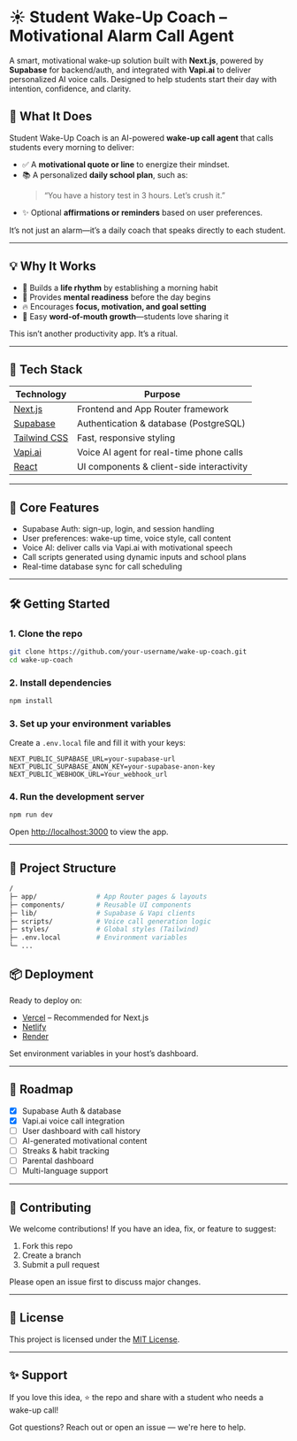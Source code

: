 # ☀️ Student Wake-Up Coach – Motivational Alarm Call Agent

A smart, motivational wake-up solution built with **Next.js**, powered by **Supabase** for backend/auth, and integrated with **Vapi.ai** to deliver personalized AI voice calls. Designed to help students start their day with intention, confidence, and clarity.

## 🎯 What It Does

Student Wake-Up Coach is an AI-powered **wake-up call agent** that calls students every morning to deliver:

- ✅ A **motivational quote or line** to energize their mindset.
- 📚 A personalized **daily school plan**, such as:
  > “You have a history test in 3 hours. Let’s crush it.”
- ✨ Optional **affirmations or reminders** based on user preferences.

It’s not just an alarm—it’s a daily coach that speaks directly to each student.

---

## 💡 Why It Works

- 🔁 Builds a **life rhythm** by establishing a morning habit
- 🧠 Provides **mental readiness** before the day begins
- 🔥 Encourages **focus, motivation, and goal setting**
- 📣 Easy **word-of-mouth growth**—students love sharing it

This isn’t another productivity app. It’s a ritual.

---

## 🧱 Tech Stack

| Technology                               | Purpose                                   |
| ---------------------------------------- | ----------------------------------------- |
| [Next.js](https://nextjs.org/)           | Frontend and App Router framework         |
| [Supabase](https://supabase.io/)         | Authentication & database (PostgreSQL)    |
| [Tailwind CSS](https://tailwindcss.com/) | Fast, responsive styling                  |
| [Vapi.ai](https://vapi.ai/)              | Voice AI agent for real-time phone calls  |
| [React](https://reactjs.org/)            | UI components & client-side interactivity |

---

## 🔐 Core Features

- Supabase Auth: sign-up, login, and session handling
- User preferences: wake-up time, voice style, call content
- Voice AI: deliver calls via Vapi.ai with motivational speech
- Call scripts generated using dynamic inputs and school plans
- Real-time database sync for call scheduling

---

## 🛠 Getting Started

### 1. Clone the repo

```bash
git clone https://github.com/your-username/wake-up-coach.git
cd wake-up-coach
```

### 2. Install dependencies

```bash
npm install
```

### 3. Set up your environment variables

Create a `.env.local` file and fill it with your keys:

```env
NEXT_PUBLIC_SUPABASE_URL=your-supabase-url
NEXT_PUBLIC_SUPABASE_ANON_KEY=your-supabase-anon-key
NEXT_PUBLIC_WEBHOOK_URL=Your_webhook_url
```

### 4. Run the development server

```bash
npm run dev
```

Open [http://localhost:3000](http://localhost:3000) to view the app.

---

## 📁 Project Structure

```bash
/
├─ app/               # App Router pages & layouts
├─ components/        # Reusable UI components
├─ lib/               # Supabase & Vapi clients
├─ scripts/           # Voice call generation logic
├─ styles/            # Global styles (Tailwind)
├─ .env.local         # Environment variables
└─ ...
```

## 📦 Deployment

Ready to deploy on:

- [Vercel](https://vercel.com/) – Recommended for Next.js
- [Netlify](https://netlify.com/)
- [Render](https://render.com/)

Set environment variables in your host’s dashboard.

---

## 🚧 Roadmap

- [x] Supabase Auth & database
- [x] Vapi.ai voice call integration
- [ ] User dashboard with call history
- [ ] AI-generated motivational content
- [ ] Streaks & habit tracking
- [ ] Parental dashboard
- [ ] Multi-language support

---

## 🙌 Contributing

We welcome contributions! If you have an idea, fix, or feature to suggest:

1. Fork this repo
2. Create a branch
3. Submit a pull request

Please open an issue first to discuss major changes.

---

## 📄 License

This project is licensed under the [MIT License](LICENSE).

---

## ✨ Support

If you love this idea, ⭐️ the repo and share with a student who needs a wake-up call!

Got questions? Reach out or open an issue — we're here to help.
